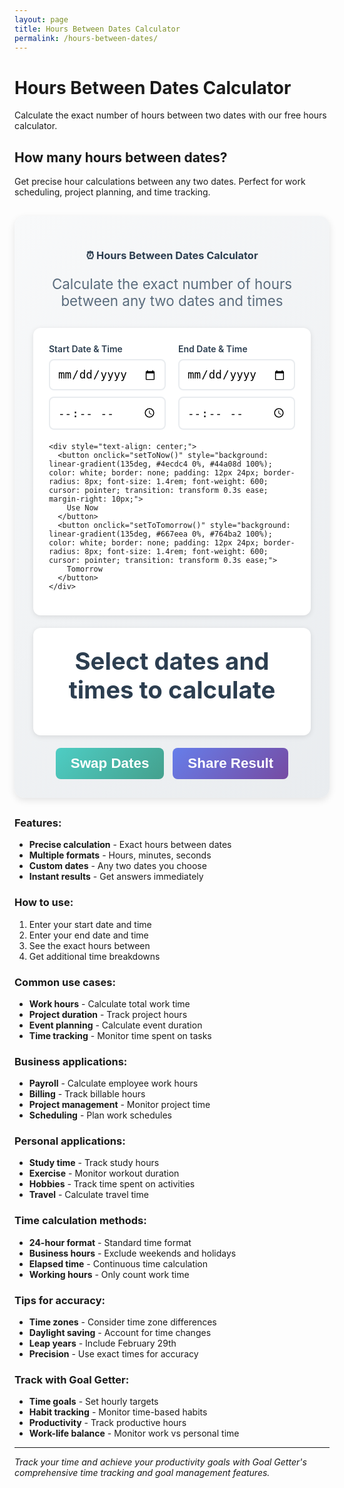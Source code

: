 ```yaml
---
layout: page
title: Hours Between Dates Calculator
permalink: /hours-between-dates/
---
```


# Hours Between Dates Calculator

Calculate the exact number of hours between two dates with our free hours calculator.

## How many hours between dates?

Get precise hour calculations between any two dates. Perfect for work scheduling, project planning, and time tracking.

<div class="calculator-container" style="background: linear-gradient(135deg, #f8f9fa 0%, #e9ecef 100%); padding: 30px; border-radius: 16px; margin: 30px 0; box-shadow: 0 4px 12px rgba(0,0,0,0.1);">
  <div class="calculator-header" style="text-align: center; margin-bottom: 30px;">
    <h3 style="color: #2c3e50; margin-bottom: 10px;">⏰ Hours Between Dates Calculator</h3>
    <p style="color: #5a6c7d; font-size: 1.4rem;">Calculate the exact number of hours between any two dates and times</p>
  </div>
  
  <div class="calculator-inputs" style="background: white; padding: 25px; border-radius: 12px; box-shadow: 0 2px 8px rgba(0,0,0,0.1); margin-bottom: 20px;">
    <div style="display: grid; grid-template-columns: 1fr 1fr; gap: 20px; margin-bottom: 20px;">
      <div>
        <label for="startDate" style="display: block; font-weight: 600; color: #2c3e50; margin-bottom: 8px;">Start Date & Time</label>
        <input type="date" id="startDate" style="width: 100%; padding: 12px; border: 2px solid #e9ecef; border-radius: 8px; font-size: 1.1rem; margin-bottom: 10px; transition: border-color 0.3s ease;" onchange="calculateHours()">
        <input type="time" id="startTime" style="width: 100%; padding: 12px; border: 2px solid #e9ecef; border-radius: 8px; font-size: 1.1rem; transition: border-color 0.3s ease;" onchange="calculateHours()">
      </div>
      <div>
        <label for="endDate" style="display: block; font-weight: 600; color: #2c3e50; margin-bottom: 8px;">End Date & Time</label>
        <input type="date" id="endDate" style="width: 100%; padding: 12px; border: 2px solid #e9ecef; border-radius: 8px; font-size: 1.1rem; margin-bottom: 10px; transition: border-color 0.3s ease;" onchange="calculateHours()">
        <input type="time" id="endTime" style="width: 100%; padding: 12px; border: 2px solid #e9ecef; border-radius: 8px; font-size: 1.1rem; transition: border-color 0.3s ease;" onchange="calculateHours()">
      </div>
    </div>
    
    <div style="text-align: center;">
      <button onclick="setToNow()" style="background: linear-gradient(135deg, #4ecdc4 0%, #44a08d 100%); color: white; border: none; padding: 12px 24px; border-radius: 8px; font-size: 1.4rem; font-weight: 600; cursor: pointer; transition: transform 0.3s ease; margin-right: 10px;">
        Use Now
      </button>
      <button onclick="setToTomorrow()" style="background: linear-gradient(135deg, #667eea 0%, #764ba2 100%); color: white; border: none; padding: 12px 24px; border-radius: 8px; font-size: 1.4rem; font-weight: 600; cursor: pointer; transition: transform 0.3s ease;">
        Tomorrow
      </button>
    </div>
  </div>
  
  <div class="result-display" style="text-align: center; padding: 30px; background: white; border-radius: 12px; box-shadow: 0 2px 8px rgba(0,0,0,0.1); margin-bottom: 20px;">
    <div id="result" style="font-size: 2.4rem; font-weight: 700; color: #2c3e50; margin-bottom: 20px;">
      Select dates and times to calculate
    </div>
    <div id="detailedBreakdown" style="display: grid; grid-template-columns: repeat(auto-fit, minmax(150px, 1fr)); gap: 15px;">
      <!-- Detailed breakdown will be inserted here -->
    </div>
  </div>
  
  <div class="calculator-actions" style="text-align: center;">
    <button onclick="swapDates()" style="background: linear-gradient(135deg, #4ecdc4 0%, #44a08d 100%); color: white; border: none; padding: 12px 24px; border-radius: 8px; font-size: 1.4rem; font-weight: 600; cursor: pointer; margin-right: 10px;">
      Swap Dates
    </button>
    <button onclick="shareResult()" style="background: linear-gradient(135deg, #667eea 0%, #764ba2 100%); color: white; border: none; padding: 12px 24px; border-radius: 8px; font-size: 1.4rem; font-weight: 600; cursor: pointer;">
      Share Result
    </button>
  </div>
</div>

<script>
function calculateHours() {
  const startDate = document.getElementById('startDate').value;
  const startTime = document.getElementById('startTime').value;
  const endDate = document.getElementById('endDate').value;
  const endTime = document.getElementById('endTime').value;
  
  if (!startDate || !endDate) {
    document.getElementById('result').innerHTML = 'Select both dates to calculate';
    document.getElementById('detailedBreakdown').innerHTML = '';
    return;
  }
  
  // Create date objects with time
  const start = new Date(startDate);
  const end = new Date(endDate);
  
  if (startTime) {
    const [hours, minutes] = startTime.split(':');
    start.setHours(parseInt(hours), parseInt(minutes), 0, 0);
  }
  
  if (endTime) {
    const [hours, minutes] = endTime.split(':');
    end.setHours(parseInt(hours), parseInt(minutes), 0, 0);
  } else {
    end.setHours(23, 59, 59, 999); // End of day if no time specified
  }
  
  if (start > end) {
    document.getElementById('result').innerHTML = 'Start date must be before end date';
    document.getElementById('detailedBreakdown').innerHTML = '';
    return;
  }
  
  // Calculate the difference in milliseconds
  const timeDiff = end - start;
  
  // Calculate time units
  const totalHours = Math.floor(timeDiff / (1000 * 60 * 60));
  const days = Math.floor(totalHours / 24);
  const hours = totalHours % 24;
  const minutes = Math.floor((timeDiff % (1000 * 60 * 60)) / (1000 * 60));
  const seconds = Math.floor((timeDiff % (1000 * 60)) / 1000);
  
  // Calculate weeks and months
  const weeks = Math.floor(days / 7);
  const months = Math.floor(days / 30.44);
  const years = Math.floor(days / 365.25);
  
  // Update main result
  document.getElementById('result').innerHTML = `${totalHours.toLocaleString()} hours`;
  
  // Create detailed breakdown
  const breakdown = `
    <div style="background: #f8f9fa; padding: 15px; border-radius: 8px;">
      <div style="font-weight: 600; color: #2c3e50;">Days</div>
      <div style="font-size: 2rem; font-weight: 700; color: #4ecdc4;">${days}</div>
    </div>
    <div style="background: #f8f9fa; padding: 15px; border-radius: 8px;">
      <div style="font-weight: 600; color: #2c3e50;">Hours</div>
      <div style="font-size: 2rem; font-weight: 700; color: #667eea;">${hours}</div>
    </div>
    <div style="background: #f8f9fa; padding: 15px; border-radius: 8px;">
      <div style="font-weight: 600; color: #2c3e50;">Minutes</div>
      <div style="font-size: 2rem; font-weight: 700; color: #4ecdc4;">${minutes}</div>
    </div>
    <div style="background: #f8f9fa; padding: 15px; border-radius: 8px;">
      <div style="font-weight: 600; color: #2c3e50;">Weeks</div>
      <div style="font-size: 2rem; font-weight: 700; color: #667eea;">${weeks}</div>
    </div>
    <div style="background: #f8f9fa; padding: 15px; border-radius: 8px;">
      <div style="font-weight: 600; color: #2c3e50;">Months</div>
      <div style="font-size: 2rem; font-weight: 700; color: #4ecdc4;">${months}</div>
    </div>
    <div style="background: #f8f9fa; padding: 15px; border-radius: 8px;">
      <div style="font-weight: 600; color: #2c3e50;">Years</div>
      <div style="font-size: 2rem; font-weight: 700; color: #667eea;">${years}</div>
    </div>
  `;
  
  document.getElementById('detailedBreakdown').innerHTML = breakdown;
}

function setToNow() {
  const now = new Date();
  const today = now.toISOString().split('T')[0];
  const time = now.toTimeString().split(' ')[0].substring(0, 5);
  
  document.getElementById('startDate').value = today;
  document.getElementById('startTime').value = time;
  document.getElementById('endDate').value = today;
  document.getElementById('endTime').value = time;
  calculateHours();
}

function setToTomorrow() {
  const today = new Date();
  const tomorrow = new Date(today);
  tomorrow.setDate(tomorrow.getDate() + 1);
  
  const todayString = today.toISOString().split('T')[0];
  const tomorrowString = tomorrow.toISOString().split('T')[0];
  
  document.getElementById('startDate').value = todayString;
  document.getElementById('startTime').value = '09:00';
  document.getElementById('endDate').value = tomorrowString;
  document.getElementById('endTime').value = '17:00';
  calculateHours();
}

function swapDates() {
  const startDate = document.getElementById('startDate').value;
  const startTime = document.getElementById('startTime').value;
  const endDate = document.getElementById('endDate').value;
  const endTime = document.getElementById('endTime').value;
  
  if (startDate && endDate) {
    document.getElementById('startDate').value = endDate;
    document.getElementById('startTime').value = endTime;
    document.getElementById('endDate').value = startDate;
    document.getElementById('endTime').value = startTime;
    calculateHours();
  }
}

function shareResult() {
  const startDate = document.getElementById('startDate').value;
  const startTime = document.getElementById('startTime').value;
  const endDate = document.getElementById('endDate').value;
  const endTime = document.getElementById('endTime').value;
  
  if (!startDate || !endDate) {
    alert('Please select both dates first');
    return;
  }
  
  const start = new Date(startDate);
  const end = new Date(endDate);
  
  if (startTime) {
    const [hours, minutes] = startTime.split(':');
    start.setHours(parseInt(hours), parseInt(minutes), 0, 0);
  }
  
  if (endTime) {
    const [hours, minutes] = endTime.split(':');
    end.setHours(parseInt(hours), parseInt(minutes), 0, 0);
  }
  
  const timeDiff = end - start;
  const totalHours = Math.floor(timeDiff / (1000 * 60 * 60));
  
  let shareText = `There are ${totalHours.toLocaleString()} hours between ${startDate}`;
  if (startTime) shareText += ` ${startTime}`;
  shareText += ` and ${endDate}`;
  if (endTime) shareText += ` ${endTime}`;
  shareText += `. Calculate your own: ${window.location.href}`;
  
  if (navigator.share) {
    navigator.share({
      title: 'Hours Between Dates Calculator',
      text: shareText,
      url: window.location.href
    });
  } else {
    navigator.clipboard.writeText(shareText).then(() => {
      alert('Result copied to clipboard!');
    });
  }
}

// Initialize with current date and time
document.addEventListener('DOMContentLoaded', function() {
  const now = new Date();
  const today = now.toISOString().split('T')[0];
  const time = now.toTimeString().split(' ')[0].substring(0, 5);
  
  document.getElementById('startDate').value = today;
  document.getElementById('startTime').value = time;
  document.getElementById('endDate').value = today;
  document.getElementById('endTime').value = time;
  calculateHours();
});
</script>

### Features:
- **Precise calculation** - Exact hours between dates
- **Multiple formats** - Hours, minutes, seconds
- **Custom dates** - Any two dates you choose
- **Instant results** - Get answers immediately

### How to use:
1. Enter your start date and time
2. Enter your end date and time
3. See the exact hours between
4. Get additional time breakdowns

### Common use cases:
- **Work hours** - Calculate total work time
- **Project duration** - Track project hours
- **Event planning** - Calculate event duration
- **Time tracking** - Monitor time spent on tasks

### Business applications:
- **Payroll** - Calculate employee work hours
- **Billing** - Track billable hours
- **Project management** - Monitor project time
- **Scheduling** - Plan work schedules

### Personal applications:
- **Study time** - Track study hours
- **Exercise** - Monitor workout duration
- **Hobbies** - Track time spent on activities
- **Travel** - Calculate travel time

### Time calculation methods:
- **24-hour format** - Standard time format
- **Business hours** - Exclude weekends and holidays
- **Elapsed time** - Continuous time calculation
- **Working hours** - Only count work time

### Tips for accuracy:
- **Time zones** - Consider time zone differences
- **Daylight saving** - Account for time changes
- **Leap years** - Include February 29th
- **Precision** - Use exact times for accuracy

### Track with Goal Getter:
- **Time goals** - Set hourly targets
- **Habit tracking** - Monitor time-based habits
- **Productivity** - Track productive hours
- **Work-life balance** - Monitor work vs personal time

---

*Track your time and achieve your productivity goals with Goal Getter's comprehensive time tracking and goal management features.*
